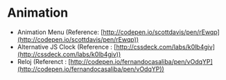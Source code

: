 # Animation

+ Animation Menu (Reference: [http://codepen.io/scottdavis/pen/rEwqp](http://codepen.io/scottdavis/pen/rEwqp))
+ Alternative JS Clock (Reference : [http://cssdeck.com/labs/k0lb4giv](http://cssdeck.com/labs/k0lb4giv))
+ Reloj (Referenct : [http://codepen.io/fernandocasaliba/pen/vOdqYP](http://codepen.io/fernandocasaliba/pen/vOdqYP))

